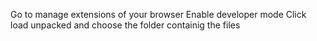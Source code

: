 Go to manage extensions of your browser
Enable developer mode
Click load unpacked and choose the folder containig the files
